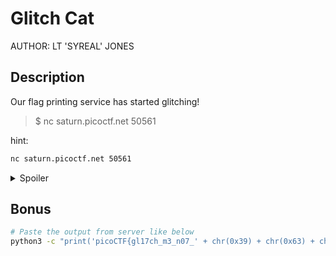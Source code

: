 # Glitch Cat
AUTHOR: LT 'SYREAL' JONES
## Description
Our flag printing service has started glitching!
>$ nc saturn.picoctf.net 50561

hint:
```bash
nc saturn.picoctf.net 50561
```

<details>
<summary>Spoiler</summary>

picoCTF{gl17ch_m3_n07_9c42a45d}

</details>

## Bonus
```bash
# Paste the output from server like below
python3 -c "print('picoCTF{gl17ch_m3_n07_' + chr(0x39) + chr(0x63) + chr(0x34) + chr(0x32) + chr(0x61) + chr(0x34) + chr(0x35) + chr(0x64) + '}')"
```